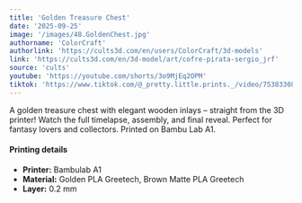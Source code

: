 ```yaml
---
title: 'Golden Treasure Chest'
date: '2025-09-25'
image: '/images/48.GoldenChest.jpg'
authorname: 'ColorCraft'
authorlink: 'https://cults3d.com/en/users/ColorCraft/3d-models'
link: 'https://cults3d.com/en/3d-model/art/cofre-pirata-sergio_jrf'
source: 'cults'
youtube: 'https://youtube.com/shorts/3o9MjEq2OPM'
tiktok: 'https://www.tiktok.com/@_pretty.little.prints._/video/7538330898308025622'
---
```


A golden treasure chest with elegant wooden inlays – straight from the 3D printer!
Watch the full timelapse, assembly, and final reveal. Perfect for fantasy lovers and collectors.
Printed on Bambu Lab A1.

#### Printing details
- **Printer:** Bambulab A1
- **Material:** Golden PLA Greetech, Brown Matte PLA Greetech
- **Layer:** 0.2 mm
